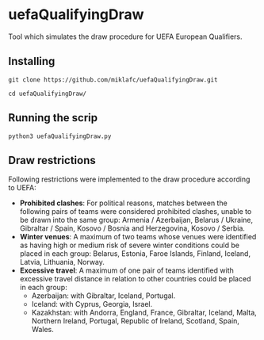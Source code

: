 # uefaQualifyingDraw
Tool which simulates the draw procedure for UEFA European Qualifiers.

## Installing

```
git clone https://github.com/miklafc/uefaQualifyingDraw.git

cd uefaQualifyingDraw/
```
## Running the scrip

```
python3 uefaQualifyingDraw.py
```

## Draw restrictions 

Following restrictions were implemented to the draw procedure according to UEFA:

- **Prohibited clashes**: For political reasons, matches between the following pairs of teams were considered prohibited clashes, unable to be drawn into the same group: Armenia / Azerbaijan, Belarus / Ukraine, Gibraltar / Spain, Kosovo / Bosnia and Herzegovina, Kosovo / Serbia.
- **Winter venues**: A maximum of two teams whose venues were identified as having high or medium risk of severe winter conditions could be placed in each group: Belarus, Estonia, Faroe Islands, Finland, Iceland, Latvia, Lithuania, Norway.
- **Excessive travel**: A maximum of one pair of teams identified with excessive travel distance in relation to other countries could be placed in each group:
  - Azerbaijan: with Gibraltar, Iceland, Portugal.
  - Iceland: with Cyprus, Georgia, Israel.
  - Kazakhstan: with Andorra, England, France, Gibraltar, Iceland, Malta, Northern Ireland, Portugal, Republic of Ireland, Scotland, Spain, Wales.
 


